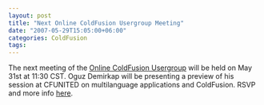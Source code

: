 ```yaml
---
layout: post
title: "Next Online ColdFusion Usergroup Meeting"
date: "2007-05-29T15:05:00+06:00"
categories: ColdFusion 
tags: 
---
```


The next meeting of the <a href="http://coldfusion.meetup.com/17/">Online ColdFusion Usergroup</a> will be held on May 31st at 11:30 CST. Oguz Demirkap will be presenting a preview of his session at CFUNITED on multilanguage applications and ColdFusion. RSVP and more info <a href="http://coldfusion.meetup.com/17/calendar/5827901/">here</a>.